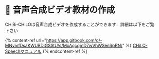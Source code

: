# 🌳 音声合成ビデオ教材の作成

CHiBi-CHiLOは音声合成ビデオを作成することができます．詳細は以下をご覧下さい

{% content-ref url="https://app.gitbook.com/o/-MNvmfDsaKWUBDiGSStU/s/MxAgcqmD7wVhWSenSpRN/" %}
[CHiLO-Speechマニュアル](https://app.gitbook.com/o/-MNvmfDsaKWUBDiGSStU/s/MxAgcqmD7wVhWSenSpRN/)
{% endcontent-ref %}
